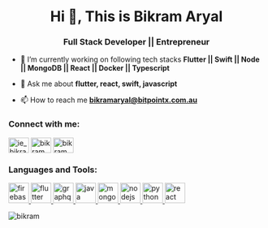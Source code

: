 <h1 align="center">Hi 👋, This is Bikram Aryal</h1>
<h3 align="center">Full Stack Developer || Entrepreneur</h3>

- 🌱 I’m currently working on following tech stacks **Flutter || Swift || Node || MongoDB || React || Docker || Typescript**


- 💬 Ask me about **flutter, react, swift, javascript**

- 📫 How to reach me **bikramaryal@bitpointx.com.au**


<h3 align="left">Connect with me:</h3>
<p align="left">
<a href="https://twitter.com/bikramaryal" target="blank"><img align="center" src="https://cdn.jsdelivr.net/npm/simple-icons@3.0.1/icons/twitter.svg" alt="ie_bikram" height="30" width="40" /></a>
<a href="https://fb.com/bikramaryal" target="blank"><img align="center" src="https://cdn.jsdelivr.net/npm/simple-icons@3.0.1/icons/facebook.svg" alt="bikram" height="30" width="40" /></a>
<a href="https://instagram.com/flyingbikram" target="blank"><img align="center" src="https://cdn.jsdelivr.net/npm/simple-icons@3.0.1/icons/instagram.svg" alt="bikram" height="30" width="40" /></a>
</p>

<h3 align="left">Languages and Tools:</h3>
<p align="left"> <a href="https://firebase.google.com/" target="_blank"> <img src="https://www.vectorlogo.zone/logos/firebase/firebase-icon.svg" alt="firebase" width="40" height="40"/> </a> <a href="https://flutter.dev" target="_blank"> <img src="https://www.vectorlogo.zone/logos/flutterio/flutterio-icon.svg" alt="flutter" width="40" height="40"/> </a> <a href="https://graphql.org" target="_blank"> <img src="https://www.vectorlogo.zone/logos/graphql/graphql-icon.svg" alt="graphql" width="40" height="40"/> </a> <a href="https://www.java.com" target="_blank"> <img src="https://devicons.github.io/devicon/devicon.git/icons/java/java-original-wordmark.svg" alt="java" width="40" height="40"/> </a> <a href="https://www.mongodb.com/" target="_blank"> <img src="https://devicons.github.io/devicon/devicon.git/icons/mongodb/mongodb-original-wordmark.svg" alt="mongodb" width="40" height="40"/> </a> <a href="https://nodejs.org" target="_blank"> <img src="https://devicons.github.io/devicon/devicon.git/icons/nodejs/nodejs-original-wordmark.svg" alt="nodejs" width="40" height="40"/> </a> <a href="https://www.python.org" target="_blank"> <img src="https://devicons.github.io/devicon/devicon.git/icons/python/python-original.svg" alt="python" width="40" height="40"/> </a> <a href="https://reactjs.org/" target="_blank"> <img src="https://devicons.github.io/devicon/devicon.git/icons/react/react-original-wordmark.svg" alt="react" width="40" height="40"/> </a> </p>

<p><img align="left" src="https://github-readme-stats.vercel.app/api?username=aryalg&show_icons=true&theme=onedark&hide_border=true&locale=en" alt="bikram" /></p>
